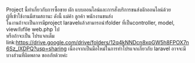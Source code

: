 Project นี้ทำเกี่ยวกับการซื้อขาย ผัก แบบออนไลน์และการสั่งบริการขนส่งผักออนไลน์ด้วย<br>
ผู้ที่เข้าใช้งานมีสามสถานะ ดังนี้ แม่ค้า ลูกค้า พนักงานขนส่ง<br>
ในงานถ้าจะเป็นการมีproject laravelแล้วสามารถนำfolder ที่เป็นcontroller, model, viewกับfile web.php ไป <br>
หรือถ้าจะเป็น โปรแจกเต็ม link:https://drive.google.com/drive/folders/12q4kNNDcn8xpGW5h8FPOX7n6Sz_lXDPQ?usp=sharing
เนื่องจากเป็นมือใหม่ในการทำโปรแจกเกี่ยวกับ laravel อาจจะมีบางส่วนที่ผิดพลาด ขออภัยด้วยค่ะ
